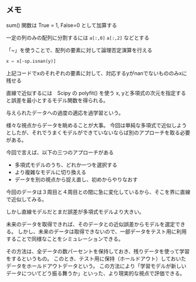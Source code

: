 ## メモ

sum() 関数は True = 1, False=0 として加算する


一定の列のみの配列に分割するには
`a[:,0]`
`a[:,2]`
などとする


「~」を使うことで、配列の要素に対して論理否定演算を行える
```python
x = x[~sp.isnan(y)]
```
上記コードでxのそれぞれの要素に対して、対応するyがnanでないもののみxに残せる


直線で近似するには　Scipy の polyfit() を使う
x, yと多項式の次元を指定すると誤差を最小とするモデル関数を得られる。

与えられたデータへの過度の適応を過学習という。

様々な視点からデータを眺めることが大事。
今回は単純な多項式で近似しようとしたが、それでうまくモデルができていないならば別のアプローチを取る必要がある。

今回で言えば、以下の三つのアプローチがある
- 多項式モデルのうち、どれか一つを選択する
- より複雑なモデルに切り換える
- データを別の視点から捉え直し、初めからやりなおす

今回のデータは３周目と４周目との間に急に変化しているから、そこを界に直線で近似してみる。

しかし直線モデルだとまだ誤差が多項式モデルより大きい。

未来のデータを取得できれば、そのデータとの近似誤差からモデルを選定できる。
しかし、未来のデータは取得できないので、一部データをテスト用に利用することで同様なことをシミュレーションできる。

その方法は、全データの数パーセントを保持しておき、残りデータを使って学習をするというもの。
このとき、テスト用に保持（ホールドアウト）しておいたデータをホールドアウトデータという。
この方法により「学習モデルが新しいデータについてどう振る舞うか」といった、より現実的な視点で評価できる。

